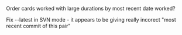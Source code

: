 Order cards worked with large durations by most recent date worked?

Fix --latest in SVN mode - it appears to be giving really incorect "most recent commit of this pair"